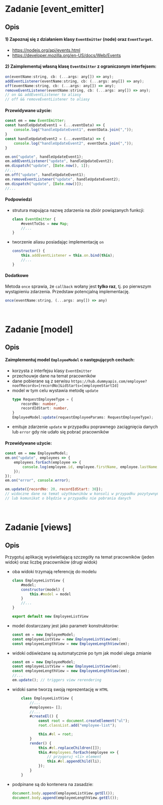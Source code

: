 # Zadanie [event_emitter]
## Opis

#### 1) Zapoznaj się z działaniem klasy `EventEmitter` (node) oraz `EventTarget`.

- https://nodejs.org/api/events.html
- https://developer.mozilla.org/en-US/docs/Web/Events

#### 2) Zaimplementuj własną klasę `EventEmitter` z ograniczonym interfejsem:
```javascript
on(eventName:string, cb: (...args: any[]) => any);
addEventListener(eventName:string, cb: (...args: any[]) => any);
off(eventName:string, cb: (...args: any[]) => any);
removeEventListener(eventName:string, cb: (...args: any[]) => any);
// on && addEventListener to aliasy
// off && removeEventListener to aliasy
```

#### Przewidywane użycie:
```javascript
const em = new EventEmitter;
const handleUpdateEvent1 = (...eventData) => {
    console.log("handleUpdateEvent1", eventData.join(","));
}
const handleUpdateEvent2 = (...eventData) => {
    console.log("handleUpdateEvent2", eventData.join(","));
}

em.on("update", handleUpdateEvent1);
em.addEventListener("update", handleUpdateEvent2);
em.dispatch("update", [Date.now(), 1]);
//...
em.off("update", handleUpdateEvent1);
em.removeEventListener("update", handleUpdateEvent2);
em.dispatch("update", [Date.now()]);
//...
```

#### Podpowiedzi
- strutura mapująca nazwę zdarzenia na zbiór powiązanych funkcji:
    ```javascript
    class EventEmitter {
        #eventToCbs = new Map;
        //...
    }
    ```
- tworzenie aliasu posiadając implementację `on`
    ```javascript
    constructor() {
        this.addEventListener = this.on.bind(this);
        //...
    }
    ```
#### Dodatkowe
Metoda `once` sprawia, że `callback` wołany jest **tylko raz**, tj. po pierwszym wystąpieniu zdarzenia. Przedstaw potencjalną implementację.
```javascript
once(eventName:string, (...args: any[]) => any)
```

<br>

# Zadanie [model]
## Opis

#### Zaimplementuj model `EmployeeModel` o następujących cechach:
- korzysta z interfejsu klasy `EventEmitter`
- przechouwje dane na temat pracowników
- dane pobierane są z serwisu `https://hub.dummyapis.com/employee?noofRecords=[recordNo]&idStarts=[employeeStartId]`
- model w tym celu wystawia metodę `update`
    ```typescript
    type RequestEmployeeType = {
        recordNo: number,
        recordIdStart: number,
    }
    EmployeeModel:update(requestEmployeeParams: RequestEmployeeType);
    ```
- emituje zdarzenie `update` w przypadku poprawnego zaciągnięcia danych lub `error` gdy nie udało się pobrać pracowników

#### Przewidywane użycie:
```javascript
const em = new EmployeeModel;
em.on("update", employees => {
    employees.forEach(employee => {
        console.log(employee.id, employee.firstName, employee.lastName, employee.email);
    });
});
em.on("error", console.error);

em.update({recordNo: 20, recordIdStart: 30});
// widoczne dane na temat użytkowników w konsoli w przypadku pozytywnym
// lub komunikat o błędzie w przypadku nie pobrania danych
```

<br>

# Zadanie [views]
## Opis
Przygotuj aplikację wyświetlającą szczegóły na temat pracowników (jeden widok) oraz liczbę pracowników (drugi widok)
- oba widoki trzymają referencję do modelu
    ```javascript
    class EmployeeListView {
        #model;
        constructor(model) {
            this.#model = model
        }
        //...
    }

    export default new EmployeeListView
    ```
- model dostarczany jest jako parametr konstruktorów:
    ```javascript
    const em = new EmployeeModel;
    const employeeListView = new EmployeeListView(em);
    const employeeLengthView = new EmployeeLengthView(em);
    ```
- widoki odświeżane są automatycznie po tym jak model ulega zmianie
    ```javascript
    const em = new EmployeeModel;
    const employeeListView = new EmployeeListView(em);
    const employeeLengthView = new EmployeeLengthView(em);
    //...
    em.update(); // triggers view rerendering
    ```
- widoki same tworzą swoją reprezentację w `HTML`
    ```javascript
        class EmployeeListView {
            //...
            #employees= [];
            //...
            #createEl() {
                const root = document.createElement("ul");
                root.classList.add("employee-list");

                this.#el = root;
            }
            render() {
                this.#el.replaceChildren([]);
                this.#employees.forEach(employee => {
                    // przygoruj <li> element
                    this.#el.appendChild(li);
                });
            }
        }
    ```

- podpinane są do kontenera na zasadzie:
    ```javascript
    document.body.append(employeeListView.getEl());
    document.body.append(employeeLengthView.getEl());
    ```